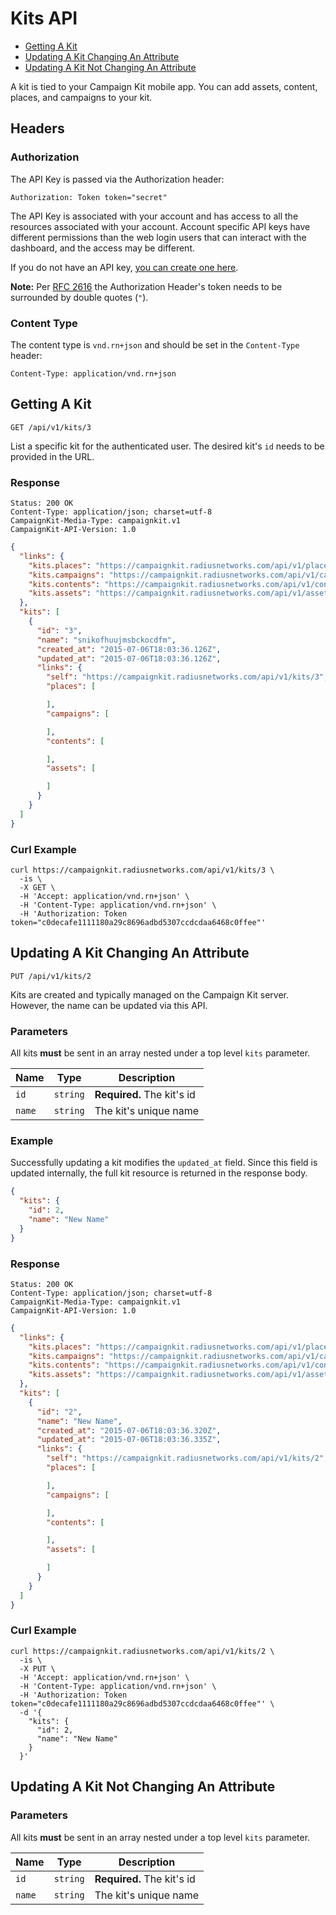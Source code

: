 # Kits API

- [Getting A Kit](#getting-a-kit)
- [Updating A Kit Changing An Attribute](#updating-a-kit-changing-an-attribute)
- [Updating A Kit Not Changing An Attribute](#updating-a-kit-not-changing-an-attribute)

A kit is tied to your Campaign Kit mobile app. You can add assets, content,
places, and campaigns to your kit.

## Headers <a href="#headers" id="headers" class="headerlink"></a>

### Authorization <a href="#authorization" id="authorization" class="headerlink"></a>

The API Key is passed via the Authorization header:

```
Authorization: Token token="secret"
```

The API Key is associated with your account and has access to all the resources
associated with your account. Account specific API keys have different
permissions than the web login users that can interact with the dashboard, and
the access may be different.

If you do not have an API key, [you can create one here](https://account.radiusnetworks.com/personal_token).

**Note:** Per [RFC 2616](http://www.w3.org/Protocols/rfc2616/rfc2616-sec2.html#sec2.2) the Authorization Header's token needs to be
surrounded by double quotes (`"`).

### Content Type <a href="#content-type" id="content-type" class="headerlink"></a>

The content type is `vnd.rn+json` and should be set in the `Content-Type`
header:

```
Content-Type: application/vnd.rn+json
```

## Getting A Kit <a href="#getting-a-kit" class="header-link"></a>

```
GET /api/v1/kits/3
```

List a specific kit for the authenticated user. The desired kit's `id` needs to be provided in the URL.

### Response <a href="#getting-a-kit-response" class="header-link"></a>

```
Status: 200 OK
Content-Type: application/json; charset=utf-8
CampaignKit-Media-Type: campaignkit.v1
CampaignKit-API-Version: 1.0
```
```json
{
  "links": {
    "kits.places": "https://campaignkit.radiusnetworks.com/api/v1/places/{kits.places}",
    "kits.campaigns": "https://campaignkit.radiusnetworks.com/api/v1/campaigns/{kits.campaigns}",
    "kits.contents": "https://campaignkit.radiusnetworks.com/api/v1/contents/{kits.contents}",
    "kits.assets": "https://campaignkit.radiusnetworks.com/api/v1/assets/{kits.assets}"
  },
  "kits": [
    {
      "id": "3",
      "name": "snikofhuujmsbckocdfm",
      "created_at": "2015-07-06T18:03:36.126Z",
      "updated_at": "2015-07-06T18:03:36.126Z",
      "links": {
        "self": "https://campaignkit.radiusnetworks.com/api/v1/kits/3",
        "places": [

        ],
        "campaigns": [

        ],
        "contents": [

        ],
        "assets": [

        ]
      }
    }
  ]
}
```

### Curl Example <a href="#getting-a-kit-curl-example" class="header-link"></a>

```
curl https://campaignkit.radiusnetworks.com/api/v1/kits/3 \
  -is \
  -X GET \
  -H 'Accept: application/vnd.rn+json' \
  -H 'Content-Type: application/vnd.rn+json' \
  -H 'Authorization: Token token="c0decafe1111180a29c8696adbd5307ccdcdaa6468c0ffee"'
```

## Updating A Kit Changing An Attribute <a href="#updating-a-kit-changing-an-attribute" class="header-link"></a>

```
PUT /api/v1/kits/2
```

Kits are created and typically managed on the Campaign Kit server.
However, the name can be updated via this API.

### Parameters <a href="#updating-a-kit-changing-an-attribute-parameters" class="header-link"></a>

All kits **must** be sent in an array nested under a top level
`kits` parameter.

| **Name** | **Type** | **Description** |
| -------- | -------- | --------------- |
| `id` | `string` | **Required.** The kit's id |
| `name` | `string` | The kit's unique name |

### Example <a href="#updating-a-kit-changing-an-attribute-example" class="header-link"></a>

Successfully updating a kit modifies the `updated_at` field. Since
this field is updated internally, the full kit resource is returned in
the response body.

```json
{
  "kits": {
    "id": 2,
    "name": "New Name"
  }
}
```

### Response <a href="#updating-a-kit-changing-an-attribute-response" class="header-link"></a>

```
Status: 200 OK
Content-Type: application/json; charset=utf-8
CampaignKit-Media-Type: campaignkit.v1
CampaignKit-API-Version: 1.0
```
```json
{
  "links": {
    "kits.places": "https://campaignkit.radiusnetworks.com/api/v1/places/{kits.places}",
    "kits.campaigns": "https://campaignkit.radiusnetworks.com/api/v1/campaigns/{kits.campaigns}",
    "kits.contents": "https://campaignkit.radiusnetworks.com/api/v1/contents/{kits.contents}",
    "kits.assets": "https://campaignkit.radiusnetworks.com/api/v1/assets/{kits.assets}"
  },
  "kits": [
    {
      "id": "2",
      "name": "New Name",
      "created_at": "2015-07-06T18:03:36.320Z",
      "updated_at": "2015-07-06T18:03:36.335Z",
      "links": {
        "self": "https://campaignkit.radiusnetworks.com/api/v1/kits/2",
        "places": [

        ],
        "campaigns": [

        ],
        "contents": [

        ],
        "assets": [

        ]
      }
    }
  ]
}
```

### Curl Example <a href="#updating-a-kit-changing-an-attribute-curl-example" class="header-link"></a>

```
curl https://campaignkit.radiusnetworks.com/api/v1/kits/2 \
  -is \
  -X PUT \
  -H 'Accept: application/vnd.rn+json' \
  -H 'Content-Type: application/vnd.rn+json' \
  -H 'Authorization: Token token="c0decafe1111180a29c8696adbd5307ccdcdaa6468c0ffee"' \
  -d '{
    "kits": {
      "id": 2,
      "name": "New Name"
    }
  }'
```

## Updating A Kit Not Changing An Attribute <a href="#updating-a-kit-not-changing-an-attribute" class="header-link"></a>

### Parameters <a href="#updating-a-kit-not-changing-an-attribute-parameters" class="header-link"></a>

All kits **must** be sent in an array nested under a top level
`kits` parameter.

| **Name** | **Type** | **Description** |
| -------- | -------- | --------------- |
| `id` | `string` | **Required.** The kit's id |
| `name` | `string` | The kit's unique name |


